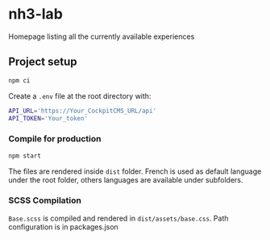 # nh3-lab

Homepage listing all the currently available experiences

## Project setup

```bash
npm ci
```

Create a `.env` file at the root directory with:

```bash
API_URL='https://Your_CockpitCMS_URL/api'
API_TOKEN='Your_token'
```

### Compile for production

```bash
npm start
```

The files are rendered inside `dist` folder.
French is used as default language under the root folder, others languages are available under subfolders.

### SCSS Compilation

`Base.scss` is compiled and rendered in `dist/assets/base.css`.
Path configuration is in packages.json

